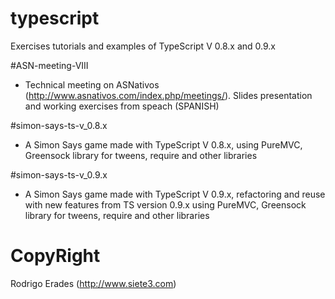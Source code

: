 typescript
==========

Exercises tutorials and examples of TypeScript V 0.8.x and 0.9.x

#ASN-meeting-VIII
* Technical meeting on ASNativos (http://www.asnativos.com/index.php/meetings/). Slides presentation and working exercises from speach  (SPANISH)

#simon-says-ts-v_0.8.x
* A Simon Says game made with TypeScript V 0.8.x, using PureMVC, Greensock library for tweens, require and other libraries


#simon-says-ts-v_0.9.x
* A Simon Says game made with TypeScript V 0.9.x, refactoring and reuse with new features from TS version 0.9.x using PureMVC, Greensock library for tweens, require and other libraries


# CopyRight
Rodrigo Erades (http://www.siete3.com)